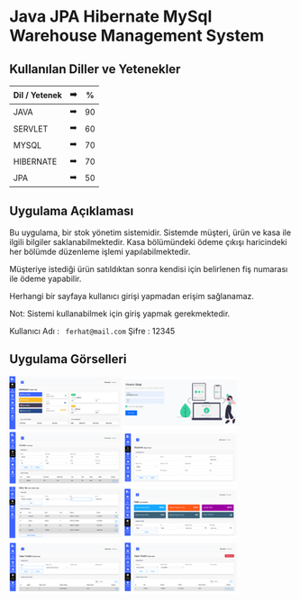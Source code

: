 #  Java JPA Hibernate MySql Warehouse Management System



## Kullanılan Diller ve Yetenekler

| Dil / Yetenek|:arrow_right:   | % |
| ------------- |:-------------:|:-------------:|
| JAVA       | ➡️   | 90 |
| SERVLET     | ➡️ | 60 |
| MYSQL      | ➡️ | 70 |
| HIBERNATE     | ➡️ | 70 |
| JPA      | ➡️ | 50 |

## Uygulama Açıklaması
    
Bu uygulama, bir stok yönetim sistemidir. Sistemde müşteri, ürün ve kasa ile ilgili bilgiler saklanabilmektedir.
Kasa bölümündeki ödeme çıkışı haricindeki her bölümde düzenleme işlemi yapılabilmektedir.

Müşteriye istediği ürün satıldıktan sonra kendisi için belirlenen fiş numarası ile ödeme yapabilir. 

Herhangi bir sayfaya kullanıcı girişi yapmadan erişim sağlanamaz.


Not: Sistemi kullanabilmek için giriş yapmak gerekmektedir.

Kullanıcı Adı : ``` ferhat@mail.com``` Şifre : 12345  

## Uygulama Görselleri

<p>
<a href="https://github.com/FerhatYildirim0/Java-JPA-Hibernate-MySql-Warehouse-Management-System/blob/main/Images/Ana%20Ekran.png" target="_blank">
<img src="https://github.com/FerhatYildirim0/Java-JPA-Hibernate-MySql-Warehouse-Management-System/blob/main/Images/Ana%20Ekran.png" width="200" style="max-width:100%;"></a>
  

<a href="https://github.com/FerhatYildirim0/Java-JPA-Hibernate-MySql-Warehouse-Management-System/blob/main/Images/Giri%C5%9F.png" target="_blank">
<img src="https://github.com/FerhatYildirim0/Java-JPA-Hibernate-MySql-Warehouse-Management-System/blob/main/Images/Giri%C5%9F.png" width="200" style="max-width:100%;"></a>

<a href="https://github.com/FerhatYildirim0/Java-JPA-Hibernate-MySql-Warehouse-Management-System/blob/main/Images/%C3%9Cr%C3%BCnler.png" target="_blank">
<img src="https://github.com/FerhatYildirim0/Java-JPA-Hibernate-MySql-Warehouse-Management-System/blob/main/Images/%C3%9Cr%C3%BCnler.png" width="200" style="max-width:100%;"></a>

<a href="https://github.com/FerhatYildirim0/Java-JPA-Hibernate-MySql-Warehouse-Management-System/blob/main/Images/M%C3%BC%C5%9Fteriler.png" target="_blank">
<img src="https://github.com/FerhatYildirim0/Java-JPA-Hibernate-MySql-Warehouse-Management-System/blob/main/Images/M%C3%BC%C5%9Fteriler.png" width="200" style="max-width:100%;"></a>

  <a href="https://github.com/FerhatYildirim0/Java-JPA-Hibernate-MySql-Warehouse-Management-System/blob/main/Images/Sat%C4%B1%C5%9F%20Yap.png" target="_blank">
<img src="https://github.com/FerhatYildirim0/Java-JPA-Hibernate-MySql-Warehouse-Management-System/blob/main/Images/Sat%C4%B1%C5%9F%20Yap.png" width="200" style="max-width:100%;"></a>
  
<a href="https://github.com/FerhatYildirim0/Java-JPA-Hibernate-MySql-Warehouse-Management-System/blob/main/Images/Kasa%20Hareketleri.png" target="_blank">
<img src="https://github.com/FerhatYildirim0/Java-JPA-Hibernate-MySql-Warehouse-Management-System/blob/main/Images/Kasa%20Hareketleri.png" width="200" style="max-width:100%;"></a>

  
 <a href="https://github.com/FerhatYildirim0/Java-JPA-Hibernate-MySql-Warehouse-Management-System/blob/main/Images/%C3%96deme%20%C3%87%C4%B1k%C4%B1%C5%9F%C4%B1.png" target="_blank">
<img src="https://github.com/FerhatYildirim0/Java-JPA-Hibernate-MySql-Warehouse-Management-System/blob/main/Images/%C3%96deme%20%C3%87%C4%B1k%C4%B1%C5%9F%C4%B1.png" width="200" style="max-width:100%;"></a>
  <a href="https://github.com/FerhatYildirim0/Java-JPA-Hibernate-MySql-Warehouse-Management-System/blob/main/Images/%C3%96deme%20Giri%C5%9Fi.png" target="_blank">
<img src="https://github.com/FerhatYildirim0/Java-JPA-Hibernate-MySql-Warehouse-Management-System/blob/main/Images/%C3%96deme%20Giri%C5%9Fi.png" width="200" style="max-width:100%;"></a>
  
</p>
